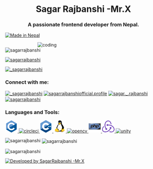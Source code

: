 
<!--
**SagarRajbanshi/SagarRajbanshi** is a ✨ _special_ ✨ repository because its `README.md` (this file) appears on your GitHub profile.

Here are some ideas to get you started:

- 🔭 I’m currently working on ...
- 🌱 I’m currently learning ...
- 👯 I’m looking to collaborate on ...
- 🤔 I’m looking for help with ...
- 💬 Ask me about ...
- 📫 How to reach me: ...
- 😄 Pronouns: ...
- ⚡ Fun fact: ...
-->

<h1 align="center">Sagar Rajbanshi -Mr.X</h1>
<h3 align="center">A passionate frontend developer from Nepal.</h3>
<a href="#"><img title="Made in Nepal" src="https://img.shields.io/badge/MADE%20IN-Nepal-red?colorA=%237FFD4&colorB=%23FF3131&style=for-the-badge"></a>
</p>

<img align="right" alt="coding" width="400" src="https://user-images.githubusercontent.com/55389276/140866485-8fb1c876-9a8f-4d6a-98dc-08c4981eaf70.gif">

<p align="left"> <img src="https://komarev.com/ghpvc/?username=sagarrajbanshi&label=Profile%20views&color=0e75b6&style=flat" alt="sagarrajbanshi" /> </p>

<p align="left"> <a href="https://github.com/ryo-ma/github-profile-trophy"><img src="https://github-profile-trophy.vercel.app/?username=sagarrajbanshi" alt="sagarrajbanshi" /></a> </p>

<p align="left"> <a href="https://twitter.com/_sagarrajbanshi" target="blank"><img src="https://img.shields.io/twitter/follow/_sagarrajbanshi?logo=twitter&style=for-the-badge" alt="_sagarrajbanshi" /></a> </p>

<h3 align="left">Connect with me:</h3>
<p align="left">
<a href="https://twitter.com/_sagarrajbanshi" target="blank"><img align="center" src="https://raw.githubusercontent.com/rahuldkjain/github-profile-readme-generator/master/src/images/icons/Social/twitter.svg" alt="_sagarrajbanshi" height="30" width="40" /></a>
<a href="https://fb.com/sagarrajbanshiofficial.profile" target="blank"><img align="center" src="https://raw.githubusercontent.com/rahuldkjain/github-profile-readme-generator/master/src/images/icons/Social/facebook.svg" alt="sagarrajbanshiofficial.profile" height="30" width="40" /></a>
<a href="https://instagram.com/sagar._.rajbanshi" target="blank"><img align="center" src="https://raw.githubusercontent.com/rahuldkjain/github-profile-readme-generator/master/src/images/icons/Social/instagram.svg" alt="sagar._.rajbanshi" height="30" width="40" /></a>
<a href="https://www.youtube.com/c/sagarrajbanshi" target="blank"><img align="center" src="https://raw.githubusercontent.com/rahuldkjain/github-profile-readme-generator/master/src/images/icons/Social/youtube.svg" alt="sagarrajbanshi" height="30" width="40" /></a>
</p>

<h3 align="left">Languages and Tools:</h3>
<p align="left"> <a href="https://www.cprogramming.com/" target="_blank" rel="noreferrer"> <img src="https://raw.githubusercontent.com/devicons/devicon/master/icons/c/c-original.svg" alt="c" width="40" height="40"/> </a> <a href="https://circleci.com" target="_blank" rel="noreferrer"> <img src="https://www.vectorlogo.zone/logos/circleci/circleci-icon.svg" alt="circleci" width="40" height="40"/> </a> <a href="https://www.w3schools.com/cpp/" target="_blank" rel="noreferrer"> <img src="https://raw.githubusercontent.com/devicons/devicon/master/icons/cplusplus/cplusplus-original.svg" alt="cplusplus" width="40" height="40"/> </a> <a href="https://www.linux.org/" target="_blank" rel="noreferrer"> <img src="https://raw.githubusercontent.com/devicons/devicon/master/icons/linux/linux-original.svg" alt="linux" width="40" height="40"/> </a> <a href="https://opencv.org/" target="_blank" rel="noreferrer"> <img src="https://www.vectorlogo.zone/logos/opencv/opencv-icon.svg" alt="opencv" width="40" height="40"/> </a> <a href="https://www.php.net" target="_blank" rel="noreferrer"> <img src="https://raw.githubusercontent.com/devicons/devicon/master/icons/php/php-original.svg" alt="php" width="40" height="40"/> </a> <a href="https://redux.js.org" target="_blank" rel="noreferrer"> <img src="https://raw.githubusercontent.com/devicons/devicon/master/icons/redux/redux-original.svg" alt="redux" width="40" height="40"/> </a> <a href="https://unity.com/" target="_blank" rel="noreferrer"> <img src="https://www.vectorlogo.zone/logos/unity3d/unity3d-icon.svg" alt="unity" width="40" height="40"/> </a> </p>

<p><img align="left" src="https://github-readme-stats.vercel.app/api/top-langs?username=sagarrajbanshi&show_icons=true&locale=en&layout=compact" alt="sagarrajbanshi" /></p>

<p>&nbsp;<img align="center" src="https://github-readme-stats.vercel.app/api?username=sagarrajbanshi&show_icons=true&locale=en" alt="sagarrajbanshi" /></p>

<p><img align="center" src="https://github-readme-streak-stats.herokuapp.com/?user=sagarrajbanshi&" alt="sagarrajbanshi" /></p>


<a href="#"><img title="Developed by SagarRajbanshi -Mr.X" src="https://img.shields.io/badge/Developed by%20-SagarRajbanshi |Mr.X|-red?colorA=%23000000&colorB=%23FF3131&style=for-the-badge"></a>
</p>
